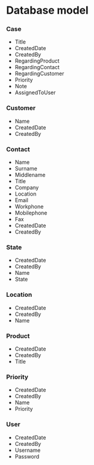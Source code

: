 # Database model


### Case
- Title 
- CreatedDate
- CreatedBy
- RegardingProduct
- RegardingContact
- RegardingCustomer
- Priority
- Note
- AssignedToUser

### Customer
- Name
- CreatedDate
- CreatedBy

### Contact
- Name
- Surname
- Middlename
- Title
- Company
- Location
- Email
- Workphone
- Mobilephone
- Fax
- CreatedDate
- CreatedBy

### State
- CreatedDate
- CreatedBy
- Name
- State



### Location
- CreatedDate
- CreatedBy
- Name

### Product
- CreatedDate
- CreatedBy
- Title


### Priority
- CreatedDate
- CreatedBy
- Name
- Priority

### User
- CreatedDate
- CreatedBy
- Username
- Password

